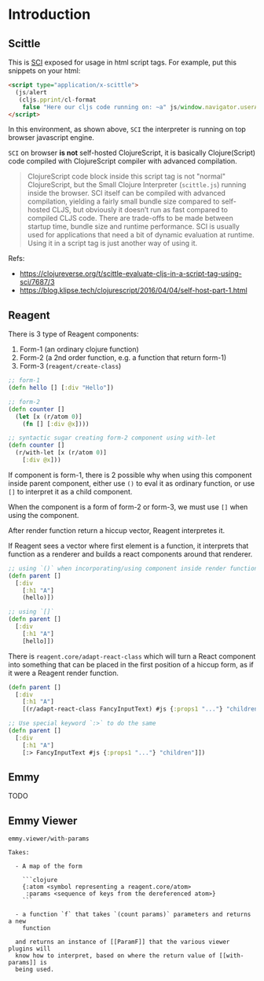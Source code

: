 # Introduction

## Scittle

This is [SCI](https://github.com/babashka/sci) exposed for usage in html script tags. For example, put this snippets on your html:

```html
<script type="application/x-scittle">
  (js/alert
   (cljs.pprint/cl-format
    false "Here our cljs code running on: ~a" js/window.navigator.userAgent))
</script>
```

In this environment, as shown above, `SCI` the interpreter is running on top browser javascript engine.

`SCI` on browser **is not** self-hosted ClojureScript, it is basically Clojure(Script) code compiled with ClojureScript compiler with advanced compilation.

> ClojureScript code block inside this script tag is not "normal" ClojureScript, but the Small Clojure Interpreter (`scittle.js`) running inside the browser. SCI itself can be compiled with advanced compilation, yielding a fairly small bundle size compared to self-hosted CLJS, but obviously it doesn’t run as fast compared to compiled CLJS code. There are trade-offs to be made between startup time, bundle size and runtime performance. SCI is usually used for applications that need a bit of dynamic evaluation at runtime. Using it in a script tag is just another way of using it.

Refs:

- https://clojureverse.org/t/scittle-evaluate-cljs-in-a-script-tag-using-sci/7687/3
- https://blog.klipse.tech/clojurescript/2016/04/04/self-host-part-1.html

## Reagent

There is 3 type of Reagent components:

1. Form-1 (an ordinary clojure function)
2. Form-2 (a 2nd order function, e.g. a function that return form-1)
3. Form-3 (`reagent/create-class`)

```clojure
;; form-1
(defn hello [] [:div "Hello"])

;; form-2
(defn counter []
  (let [x (r/atom 0)]
    (fn [] [:div @x])))

;; syntactic sugar creating form-2 component using with-let
(defn counter []
  (r/with-let [x (r/atom 0)]
    [:div @x]))
```

If component is form-1, there is 2 possible why when using this component inside parent component, either use `()` to eval it as ordinary function, or use `[]` to interpret it as a child component.

When the component is a form of form-2 or form-3, we must use `[]` when using the component.

After render function return a hiccup vector, Reagent interpretes it.

If Reagent sees a vector where first element is a function, it interprets that function as a renderer and builds a react components around that renderer.

```clojure
;; using `()` when incorporating/using component inside render function
(defn parent []
  [:div
    [:h1 "A"]
    (hello)])

;; using `[]`
(defn parent []
  [:div
    [:h1 "A"]
    [hello]])
```

There is `reagent.core/adapt-react-class` which will turn a React component into something that can be placed in the first position of a hiccup form, as if it were a Reagent render function.

```clojure
(defn parent []
  [:div
    [:h1 "A"]
    [(r/adapt-react-class FancyInputText) #js {:props1 "..."} "children"]])

;; Use special keyword `:>` to do the same
(defn parent []
  [:div
    [:h1 "A"]
    [:> FancyInputText #js {:props1 "..."} "children"]])
```

## Emmy

TODO

## Emmy Viewer

`emmy.viewer/with-params`

````
Takes:

  - A map of the form

    ```clojure
    {:atom <symbol representing a reagent.core/atom>
     :params <sequence of keys from the dereferenced atom>}
    ```

  - a function `f` that takes `(count params)` parameters and returns a new
    function

  and returns an instance of [[ParamF]] that the various viewer plugins will
  know how to interpret, based on where the return value of [[with-params]] is
  being used.
````
